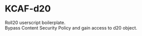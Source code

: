 # KCAF-d20
Roll20 userscript boilerplate.  
Bypass Content Security Policy and gain access to d20 object.
